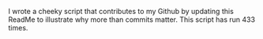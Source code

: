 I wrote a cheeky script that contributes to my Github by updating this ReadMe to illustrate why more than commits matter. This script has run 433 times.